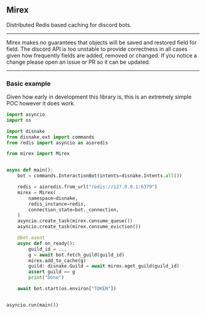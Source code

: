 Mirex
---

Distributed Redis based caching for discord bots.

---

Mirex makes no guarantees that objects will be saved and restored field for field. The discord API is too unstable to provide correctness in all cases given how frequently fields are added, removed or changed. If you notice a change please open an issue or PR so it can be updated.

---

### Basic example

Given how early in development this library is, this is an extremely simple POC however it does work.

```python
import asyncio
import os

import disnake
from disnake.ext import commands
from redis import asyncio as aioredis

from mirex import Mirex


async def main():
    bot = commands.InteractionBot(intents=disnake.Intents.all())

    redis = aioredis.from_url("redis://127.0.0.1:6379")
    mirex = Mirex(
        namespace=disnake,
        redis_instance=redis,
        connection_state=bot._connection,
    )
    asyncio.create_task(mirex.consume_queue())
    asyncio.create_task(mirex.consume_eviction())

    @bot.event
    async def on_ready():
        guild_id = ...
        g = await bot.fetch_guild(guild_id)
        mirex.add_to_cache(g)
        guild: disnake.Guild = await mirex.aget_guild(guild_id)
        assert guild == g
        print("Done")

    await bot.start(os.environ["TOKEN"])


asyncio.run(main())

```